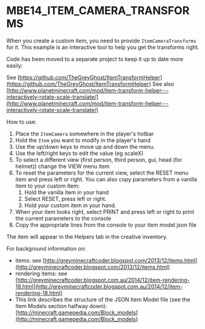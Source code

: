 # MBE14_ITEM_CAMERA_TRANSFORMS

When you create a custom item, you need to provide `ItemCameraTransforms` for it. This example is an interactive tool to help you get the transforms right.

Code has been moved to a separate project to keep it up to date more easily:

See [https://github.com/TheGreyGhost/ItemTransformHelper](https://github.com/TheGreyGhost/ItemTransformHelper)
See also [http://www.planetminecraft.com/mod/item-transform-helper---interactively-rotate-scale-translate/](http://www.planetminecraft.com/mod/item-transform-helper---interactively-rotate-scale-translate/)

How to use:

1. Place the `ItemCamera` somewhere in the player's hotbar
1. Hold the `Item` you want to modify in the player's hand
1. Use the up/down keys to move up and down the menu.
1. Use the left/right keys to edit the value (eg scaleX)
1. To select a different view (first person, third person, gui, head (for helmet)) change the VIEW menu item
1. To reset the parameters for the current view, select the RESET menu item and press left or right. You can also copy parameters from a vanilla item to your custom item:
    1. Hold the vanilla item in your hand
    1. Select RESET, press left or right.
    1. Hold your custom item in your hand.
1. When your item looks right, select PRINT and press left or right to print the current parameters to the console
1. Copy the appropriate lines from the console to your item model json file

The item will appear in the Helpers tab in the creative inventory.

For background information on:

* items: see [http://greyminecraftcoder.blogspot.com/2013/12/items.html](http://greyminecraftcoder.blogspot.com/2013/12/items.html)
* rendering items: see [http://greyminecraftcoder.blogspot.com.au/2014/12/item-rendering-18.html](http://greyminecraftcoder.blogspot.com.au/2014/12/item-rendering-18.html)
* This link describes the structure of the JSON Item Model file (see the Item Models section halfway down): [http://minecraft.gamepedia.com/Block_models](http://minecraft.gamepedia.com/Block_models)



